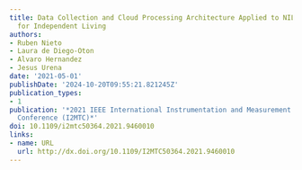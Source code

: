 ```yaml
---
title: Data Collection and Cloud Processing Architecture Applied to NILM Techniques
  for Independent Living
authors:
- Ruben Nieto
- Laura de Diego-Oton
- Alvaro Hernandez
- Jesus Urena
date: '2021-05-01'
publishDate: '2024-10-20T09:55:21.821245Z'
publication_types:
- 1
publication: '*2021 IEEE International Instrumentation and Measurement Technology
  Conference (I2MTC)*'
doi: 10.1109/i2mtc50364.2021.9460010
links:
- name: URL
  url: http://dx.doi.org/10.1109/I2MTC50364.2021.9460010
---
```

